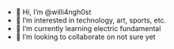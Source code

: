 - 👋 Hi, I’m @willi4ngh0st
- 👀 I’m interested in technology, art, sports, etc.
- 🌱 I’m currently learning electric fundamental
- 💞️ I’m looking to collaborate on not sure yet

<!---
willi4ngh0st/willi4ngh0st is a ✨ special ✨ repository because its `README.md` (this file) appears on your GitHub profile.
You can click the Preview link to take a look at your changes.
--->
